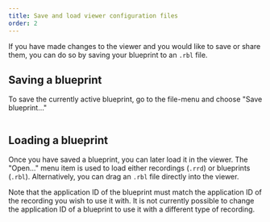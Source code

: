 ```yaml
---
title: Save and load viewer configuration files
order: 2
---
```


If you have made changes to the viewer and you would like to save or share them,
you can do so by saving your blueprint to an `.rbl` file.

## Saving a blueprint

To save the currently active blueprint, go to the file-menu and choose "Save blueprint…"

<picture>
  <img src="https://static.rerun.io/save_blueprint/85644e086ba9cf7fb81cb7ece55b38bef863c755/full.png" alt="">
</picture>

## Loading a blueprint

Once you have saved a blueprint, you can later load it in the viewer. The
"Open…" menu item is used to load either recordings (`.rrd`) or blueprints
(`.rbl`). Alternatively, you can drag an `.rbl` file directly into the viewer.

Note that the application ID of the blueprint must match the application ID of
the recording you wish to use it with. It is not currently possible to change
the application ID of a blueprint to use it with a different type of recording.
